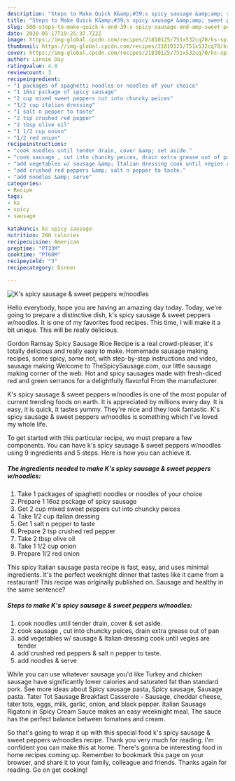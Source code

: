 ```yaml
---
description: "Steps to Make Quick K&amp;#39;s spicy sausage &amp;amp; sweet peppers w/noodles"
title: "Steps to Make Quick K&amp;#39;s spicy sausage &amp;amp; sweet peppers w/noodles"
slug: 500-steps-to-make-quick-k-and-39-s-spicy-sausage-and-amp-sweet-peppers-w-noodles
date: 2020-05-17T19:25:37.722Z
image: https://img-global.cpcdn.com/recipes/21810125/751x532cq70/ks-spicy-sausage-sweet-peppers-wnoodles-recipe-main-photo.jpg
thumbnail: https://img-global.cpcdn.com/recipes/21810125/751x532cq70/ks-spicy-sausage-sweet-peppers-wnoodles-recipe-main-photo.jpg
cover: https://img-global.cpcdn.com/recipes/21810125/751x532cq70/ks-spicy-sausage-sweet-peppers-wnoodles-recipe-main-photo.jpg
author: Linnie Day
ratingvalue: 4.8
reviewcount: 3
recipeingredient:
- "1 packages of spaghetti noodles or noodles of your choice"
- "1 16oz psckage of spicy sausage"
- "2 cup mixed sweet peppers cut into chuncky peices"
- "1/2 cup italian dressing"
- "1 salt n pepper to taste"
- "2 tsp crushed red pepper"
- "2 tbsp olive oil"
- "1 1/2 cup onion"
- "1/2 red onion"
recipeinstructions:
- "cook noodles until tender drain, cover &amp; set aside."
- "cook sausage , cut into chuncky peices, drain extra grease out of pan"
- "add vegetables w/ sausage &amp; Italian dressing cook until vegies are tender"
- "add crushed red peppers &amp; salt n pepper to taste."
- "add noodles &amp; serve"
categories:
- Recipe
tags:
- ks
- spicy
- sausage

katakunci: ks spicy sausage 
nutrition: 200 calories
recipecuisine: American
preptime: "PT33M"
cooktime: "PT60M"
recipeyield: "3"
recipecategory: Dinner

---
```



![K&#39;s spicy sausage &amp; sweet peppers w/noodles](https://img-global.cpcdn.com/recipes/21810125/751x532cq70/ks-spicy-sausage-sweet-peppers-wnoodles-recipe-main-photo.jpg)

Hello everybody, hope you are having an amazing day today. Today, we're going to prepare a distinctive dish, k&#39;s spicy sausage &amp; sweet peppers w/noodles. It is one of my favorites food recipes. This time, I will make it a bit unique. This will be really delicious.

Gordon Ramsay Spicy Sausage Rice Recipe is a real crowd-pleaser, it&#39;s totally delicious and really easy to make. Homemade sausage making recipes, some spicy, some not, with step-by-step instructions and video, sausage making Welcome to TheSpicySausage.com, our little sausage making corner of the web. Hot and spicy sausages made with fresh-diced red and green serranos for a delightfully flavorful From the manufacturer.

K&#39;s spicy sausage &amp; sweet peppers w/noodles is one of the most popular of current trending foods on earth. It is appreciated by millions every day. It is easy, it is quick, it tastes yummy. They're nice and they look fantastic. K&#39;s spicy sausage &amp; sweet peppers w/noodles is something which I've loved my whole life.


To get started with this particular recipe, we must prepare a few components. You can have k&#39;s spicy sausage &amp; sweet peppers w/noodles using 9 ingredients and 5 steps. Here is how you can achieve it.

<!--inarticleads1-->

##### The ingredients needed to make K&#39;s spicy sausage &amp; sweet peppers w/noodles:

1. Take 1 packages of spaghetti noodles or noodles of your choice
1. Prepare 1 16oz psckage of spicy sausage
1. Get 2 cup mixed sweet peppers cut into chuncky peices
1. Take 1/2 cup italian dressing
1. Get 1 salt n pepper to taste
1. Prepare 2 tsp crushed red pepper
1. Take 2 tbsp olive oil
1. Take 1 1/2 cup onion
1. Prepare 1/2 red onion


This spicy Italian sausage pasta recipe is fast, easy, and uses minimal ingredients. It&#39;s the perfect weeknight dinner that tastes like it came from a restaurant! This recipe was originally published on. Sausage and healthy in the same sentence? 

<!--inarticleads2-->

##### Steps to make K&#39;s spicy sausage &amp; sweet peppers w/noodles:

1. cook noodles until tender drain, cover &amp; set aside.
1. cook sausage , cut into chuncky peices, drain extra grease out of pan
1. add vegetables w/ sausage &amp; Italian dressing cook until vegies are tender
1. add crushed red peppers &amp; salt n pepper to taste.
1. add noodles &amp; serve


While you can use whatever sausage you&#39;d like Turkey and chicken sausage have significantly lower calories and saturated fat than standard pork. See more ideas about Spicy sausage pasta, Spicy sausage, Sausage pasta. Tater Tot Sausage Breakfast Casserole - Sausage, cheddar cheese, tater tots, eggs, milk, garlic, onion, and black pepper. Italian Sausage Rigatoni in Spicy Cream Sauce makes an easy weeknight meal. The sauce has the perfect balance between tomatoes and cream. 

So that's going to wrap it up with this special food k&#39;s spicy sausage &amp; sweet peppers w/noodles recipe. Thank you very much for reading. I'm confident you can make this at home. There's gonna be interesting food in home recipes coming up. Remember to bookmark this page on your browser, and share it to your family, colleague and friends. Thanks again for reading. Go on get cooking!
